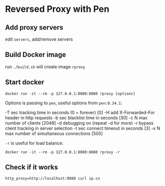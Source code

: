 # Reversed Proxy with Pen

## Add proxy servers

edit `servers`, add/remove servers

## Build Docker image

run `./build.sh` will create image `rproxy`

## Start docker

    docker run -it --rm -p 127.0.0.1:8080:8080 rproxy [options]

Options is passing to `pen`, useful options from `pen:0.34.1`:

  -T sec    tracking time in seconds (0 = forever) [0]
  -H	add X-Forwarded-For header in http requests
  -b sec    blacklist time in seconds [30]
  -c N      max number of clients [2048]
  -d	debugging on (repeat -d for more)
  -r	bypass client tracking in server selection
  -t sec    connect timeout in seconds [3]
  -x N      max number of simultaneous connections [500]

`-r` is useful for load balance:

    docker run -it --rm -p 127.0.0.1:8080:8080 rproxy -r

## Check if it works

    http_proxy=http://localhost:8080 curl ip.cn
